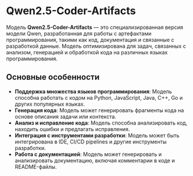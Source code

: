 # Qwen2.5-Coder-Artifacts

Модель **Qwen2.5-Coder-Artifacts** — это специализированная версия модели Qwen, разработанная для работы с артефактами программирования, такими как код, документация и связанные с разработкой данные. Модель оптимизирована для задач, связанных с анализом, генерацией и обработкой кода на различных языках программирования.

## Основные особенности

- **Поддержка множества языков программирования**: Модель способна работать с кодом на Python, JavaScript, Java, C++, Go и других популярных языках.
- **Генерация кода**: Модель может генерировать фрагменты кода на основе описания задачи или контекста.
- **Анализ и исправление кода**: Модель способна анализировать код, находить ошибки и предлагать исправления.
- **Интеграция с инструментами разработки**: Модель может быть интегрирована в IDE, CI/CD pipelines и другие инструменты разработки.
- **Работа с документацией**: Модель может генерировать и анализировать документацию, включая комментарии в коде и README-файлы.
